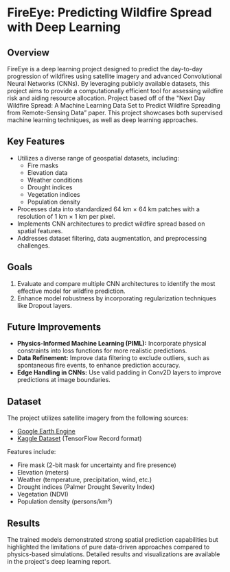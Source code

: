 # FireEye: Predicting Wildfire Spread with Deep Learning

## Overview
FireEye is a deep learning project designed to predict the day-to-day progression of wildfires using satellite imagery and advanced Convolutional Neural Networks (CNNs). By leveraging publicly available datasets, this project aims to provide a computationally efficient tool for assessing wildfire risk and aiding resource allocation. Project based off of the "Next Day Wildfire Spread: A Machine Learning Data Set to Predict Wildfire Spreading from Remote-Sensing Data” paper. This project showcases both supervised machine learning techniques, as well as deep learning approaches.

## Key Features
- Utilizes a diverse range of geospatial datasets, including:
  - Fire masks
  - Elevation data
  - Weather conditions
  - Drought indices
  - Vegetation indices
  - Population density
- Processes data into standardized 64 km × 64 km patches with a resolution of 1 km × 1 km per pixel.
- Implements CNN architectures to predict wildfire spread based on spatial features.
- Addresses dataset filtering, data augmentation, and preprocessing challenges.

## Goals
1. Evaluate and compare multiple CNN architectures to identify the most effective model for wildfire prediction.
2. Enhance model robustness by incorporating regularization techniques like Dropout layers.

## Future Improvements
- **Physics-Informed Machine Learning (PIML):** Incorporate physical constraints into loss functions for more realistic predictions.
- **Data Refinement:** Improve data filtering to exclude outliers, such as spontaneous fire events, to enhance prediction accuracy.
- **Edge Handling in CNNs:** Use valid padding in Conv2D layers to improve predictions at image boundaries.

## Dataset
The project utilizes satellite imagery from the following sources:
- [Google Earth Engine](https://earthengine.google.com/)
- [Kaggle Dataset](https://www.kaggle.com/datasets/fantineh/next-day-wildfire-spread) (TensorFlow Record format)

Features include:
- Fire mask (2-bit mask for uncertainty and fire presence)
- Elevation (meters)
- Weather (temperature, precipitation, wind, etc.)
- Drought indices (Palmer Drought Severity Index)
- Vegetation (NDVI)
- Population density (persons/km²)

## Results
The trained models demonstrated strong spatial prediction capabilities but highlighted the limitations of pure data-driven approaches compared to physics-based simulations. Detailed results and visualizations are available in the project's deep learning report.
